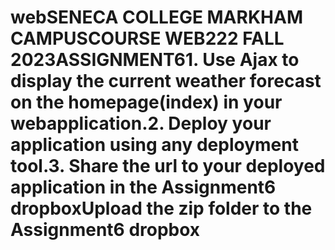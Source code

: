 # webSENECA COLLEGE MARKHAM CAMPUSCOURSE WEB222 FALL 2023ASSIGNMENT61. Use Ajax to display the current weather forecast on the homepage(index) in your webapplication.2. Deploy your application using any deployment tool.3. Share the url to your deployed application in the Assignment6 dropboxUpload the zip folder to the Assignment6 dropbox
